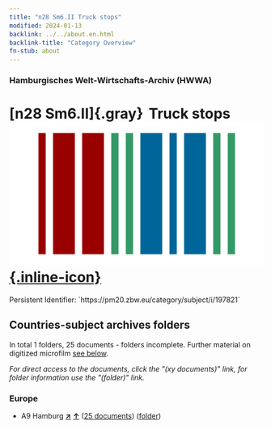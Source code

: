 ```yaml
---
title: "n28 Sm6.II Truck stops"
modified: 2024-01-13
backlink: ../../about.en.html
backlink-title: "Category Overview"
fn-stub: about
---
```


### Hamburgisches Welt-Wirtschafts-Archiv (HWWA)

# [n28 Sm6.II]{.gray}&#8201; Truck stops &#160; [![Wikidata](/images/Wikidata-logo.svg "Wikidata"){.inline-icon}](http://www.wikidata.org/entity/Q104711098)

<div class="hint">Persistent Identifier: `https://pm20.zbw.eu/category/subject/i/197821`</div>







## Countries-subject archives folders







In total 1 folders, 25 documents - folders incomplete. Further material on digitized microfilm [see below](#filmsections).

_For direct access to the documents, click the "(xy documents)" link, for folder information use the "(folder)" link._



### Europe

- A9 Hamburg [**&nearr;**](../../../geo/i/140905/about.en.html "Hamburg (all folders)") [**&uarr;**](../../../geo/about.en.html#A9 "Country category system") (<a href="https://pm20.zbw.eu/iiifview/folder/sh/140905,197821" title="about: Hamburg : Truck stops" target="_blank">25 documents</a>) ([folder](../../../../folder/sh/1409xx/140905/1978xx/197821/about.en.html))



<a id="filmsections" />













